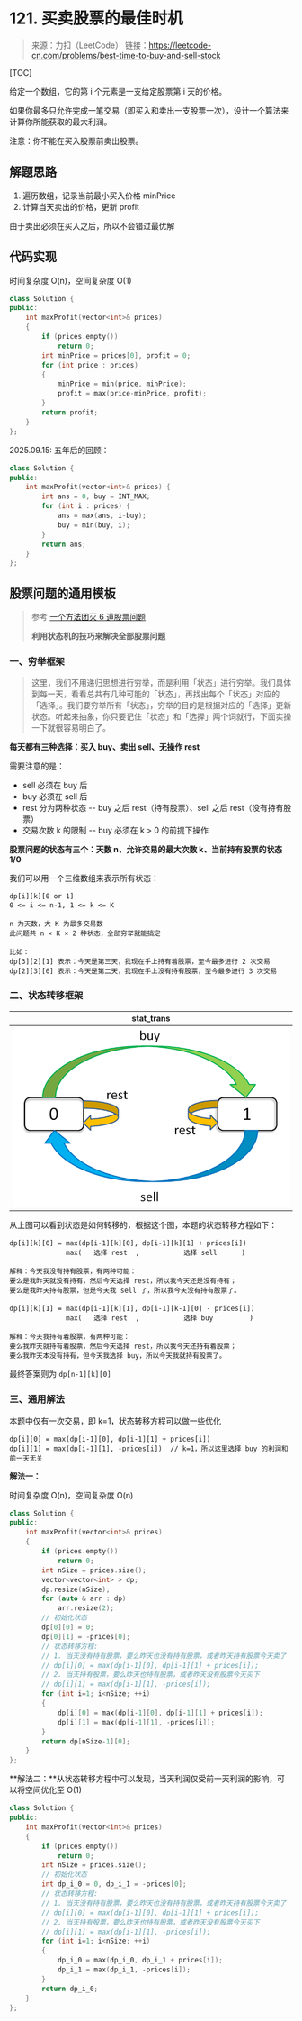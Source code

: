 ﻿# 121. 买卖股票的最佳时机
> 来源：力扣（LeetCode）
链接：https://leetcode-cn.com/problems/best-time-to-buy-and-sell-stock

[TOC]

给定一个数组，它的第 i 个元素是一支给定股票第 i 天的价格。

如果你最多只允许完成一笔交易（即买入和卖出一支股票一次），设计一个算法来计算你所能获取的最大利润。

注意：你不能在买入股票前卖出股票。

## 解题思路

1. 遍历数组，记录当前最小买入价格 minPrice
2. 计算当天卖出的价格，更新 profit

由于卖出必须在买入之后，所以不会错过最优解

## 代码实现
时间复杂度 O(n)，空间复杂度 O(1)
```cpp
class Solution {
public:
    int maxProfit(vector<int>& prices) 
    {
        if (prices.empty())
            return 0;
        int minPrice = prices[0], profit = 0;
        for (int price : prices)
        {
            minPrice = min(price, minPrice);
            profit = max(price-minPrice, profit);
        }
        return profit;
    }
};
```

2025.09.15: 五年后的回顾：
```cpp
class Solution {
public:
    int maxProfit(vector<int>& prices) {
        int ans = 0, buy = INT_MAX;
        for (int i : prices) {
            ans = max(ans, i-buy);
            buy = min(buy, i);
        }
        return ans;
    }
};
```

## 股票问题的通用模板
> 参考 [一个方法团灭 6 道股票问题](https://leetcode-cn.com/problems/best-time-to-buy-and-sell-stock/solution/yi-ge-fang-fa-tuan-mie-6-dao-gu-piao-wen-ti-by-l-3/)
> 
> **利用状态机的技巧来解决全部股票问题**

### 一、穷举框架

> 这里，我们不用递归思想进行穷举，而是利用「状态」进行穷举。我们具体到每一天，看看总共有几种可能的「状态」，再找出每个「状态」对应的「选择」。我们要穷举所有「状态」，穷举的目的是根据对应的「选择」更新状态。听起来抽象，你只要记住「状态」和「选择」两个词就行，下面实操一下就很容易明白了。

**每天都有三种选择：买入 buy、卖出 sell、无操作 rest**

需要注意的是：

* sell 必须在 buy 后
* buy 必须在 sell 后
* rest 分为两种状态 -- buy 之后 rest（持有股票）、sell 之后 rest（没有持有股票）
* 交易次数 k 的限制 -- buy 必须在 k > 0 的前提下操作

**股票问题的状态有三个：天数 n、允许交易的最大次数 k、当前持有股票的状态 1/0**

我们可以用一个三维数组来表示所有状态：
```
dp[i][k][0 or 1]
0 <= i <= n-1, 1 <= k <= K

n 为天数，大 K 为最多交易数
此问题共 n × K × 2 种状态，全部穷举就能搞定

比如：
dp[3][2][1] 表示：今天是第三天，我现在手上持有着股票，至今最多进行 2 次交易
dp[2][3][0] 表示：今天是第二天，我现在手上没有持有股票，至今最多进行 3 次交易
```

### 二、状态转移框架

| stat_trans |
| ---- |
|![stat_trans](https://github.com/chen892704/Algorithm/blob/master/images/stock_problem.png)|

从上图可以看到状态是如何转移的，根据这个图，本题的状态转移方程如下：
```
dp[i][k][0] = max(dp[i-1][k][0], dp[i-1][k][1] + prices[i])
              max(   选择 rest  ,           选择 sell      )

解释：今天我没有持有股票，有两种可能：
要么是我昨天就没有持有，然后今天选择 rest，所以我今天还是没有持有；
要么是我昨天持有股票，但是今天我 sell 了，所以我今天没有持有股票了。

dp[i][k][1] = max(dp[i-1][k][1], dp[i-1][k-1][0] - prices[i])
              max(   选择 rest  ,           选择 buy         )

解释：今天我持有着股票，有两种可能：
要么我昨天就持有着股票，然后今天选择 rest，所以我今天还持有着股票；
要么我昨天本没有持有，但今天我选择 buy，所以今天我就持有股票了。
```
最终答案则为 `dp[n-1][k][0]` 

### 三、通用解法
本题中仅有一次交易，即 k=1，状态转移方程可以做一些优化
```
dp[i][0] = max(dp[i-1][0], dp[i-1][1] + prices[i])
dp[i][1] = max(dp[i-1][1], -prices[i])  // k=1，所以这里选择 buy 的利润和前一天无关
```

**解法一：**

时间复杂度 O(n)，空间复杂度 O(n)
```cpp
class Solution {
public:
    int maxProfit(vector<int>& prices) 
    {
        if (prices.empty())
            return 0;
        int nSize = prices.size();
        vector<vector<int> > dp;
        dp.resize(nSize);
        for (auto & arr : dp)
            arr.resize(2);
        // 初始化状态
        dp[0][0] = 0;
        dp[0][1] = -prices[0];
        // 状态转移方程:
        // 1. 当天没有持有股票，要么昨天也没有持有股票，或者昨天持有股票今天卖了
        // dp[i][0] = max(dp[i-1][0], dp[i-1][1] + prices[i]);
        // 2. 当天持有股票，要么昨天也持有股票，或者昨天没有股票今天买下
        // dp[i][1] = max(dp[i-1][1], -prices[i]);
        for (int i=1; i<nSize; ++i)
        {
            dp[i][0] = max(dp[i-1][0], dp[i-1][1] + prices[i]);
            dp[i][1] = max(dp[i-1][1], -prices[i]);
        }
        return dp[nSize-1][0];
    }
};
```

**解法二：**从状态转移方程中可以发现，当天利润仅受前一天利润的影响，可以将空间优化至 O(1)
```cpp
class Solution {
public:
    int maxProfit(vector<int>& prices) 
    {
        if (prices.empty())
            return 0;
        int nSize = prices.size();
        // 初始化状态
        int dp_i_0 = 0, dp_i_1 = -prices[0];
        // 状态转移方程:
        // 1. 当天没有持有股票，要么昨天也没有持有股票，或者昨天持有股票今天卖了
        // dp[i][0] = max(dp[i-1][0], dp[i-1][1] + prices[i]);
        // 2. 当天持有股票，要么昨天也持有股票，或者昨天没有股票今天买下
        // dp[i][1] = max(dp[i-1][1], -prices[i]);
        for (int i=1; i<nSize; ++i)
        {
            dp_i_0 = max(dp_i_0, dp_i_1 + prices[i]);
            dp_i_1 = max(dp_i_1, -prices[i]);
        }
        return dp_i_0;
    }
};
```